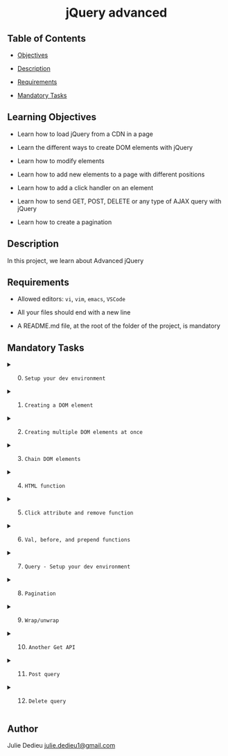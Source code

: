 # <p align="center">jQuery advanced</p>

  

## Table of Contents

  

- [Objectives](#objectives)

- [Description](#Descritpion)

- [Requirements](#requirements)

- [Mandatory Tasks](#Mandatory-Tasks)

  

## Learning Objectives

  

- Learn how to load jQuery from a CDN in a page

- Learn the different ways to create DOM elements with jQuery

- Learn how to modify elements

- Learn how to add new elements to a page with different positions

- Learn how to add a click handler on an element

- Learn how to send GET, POST, DELETE or any type of AJAX query with jQuery

- Learn how to create a pagination


## Description

In this project, we learn about Advanced jQuery

## Requirements

- Allowed editors: `vi`, `vim`, `emacs`, `VSCode`

- All your files should end with a new line

- A README.md file, at the root of the folder of the project, is mandatory

## Mandatory Tasks

<details close><summary>
  
0. `Setup your dev environment`

</summary>

<img src="./img/0.png">

</details>

<details close><summary>

1. `Creating a DOM element`

</summary>

<img src="./img/1.png">

</details>

<details close><summary>

2. `Creating multiple DOM elements at once`

</summary>

<img src="./img/2.png">

</details>

<details close><summary>

3. `Chain DOM elements`

</summary>

<img src="./img/3.png">

</details>

<details close><summary>

4. `HTML function`

</summary>

<img src="./img/4.png">

</details>

<details close><summary>

5. `Click attribute and remove function`

</summary>

<img src="./img/5-1.png">

<img src="./img/5-2.png">


</details>

<details close><summary>

6. `Val, before, and prepend functions`

</summary>

<img src="./img/6-1.png">  


<img src="./img/6-2.png">  


<img src="./img/6-3.png"> 


<img src="./img/6-4.png"> 


<img src="./img/6-5.png"> 

</details>

<details close><summary>

7. `Query - Setup your dev environment`

</summary>

<img src="./img/7-1.png">

<img src="./img/7-2.png">

</details>

<details close><summary>

8. `Pagination`

</summary>

<img src="./img/8.png">

</details>

<details close><summary>

9. `Wrap/unwrap`

</summary>

<img src="./img/9-1.png">

<img src="./img/9-2.png">


</details>

<details close><summary>

10. `Another Get API`

</summary>

<img src="./img/10.png">

</details>

<details close><summary>

11. `Post query`

</summary>

<img src="./img/11-1.png">

<img src="./img/11-2.png">

</details>

<details close><summary>

12. `Delete query`

</summary>

<img src="./img/12-1.png">

<img src="./img/12-2.png">

</details>

## Author


Julie Dedieu <julie.dedieu1@gmail.com>